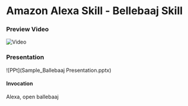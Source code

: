# Amazon Alexa Skill - Bellebaaj Skill

### Preview Video
![Video](https://www.youtube.com/watch?v=3g2DfZUan9U)

### Presentation
![PPt](Sample_Ballebaaj Presentation.pptx)

#### Invocation

Alexa, open ballebaaj


